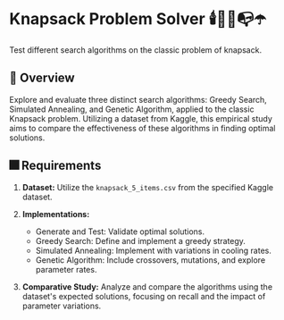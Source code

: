 # Knapsack Problem Solver 🕯️🛶🎹📭☂️
Test different search algorithms on the classic problem of knapsack.

## 🍙 Overview
Explore and evaluate three distinct search algorithms: Greedy Search, Simulated Annealing, and Genetic Algorithm, applied to the classic Knapsack problem. Utilizing a dataset from Kaggle, this empirical study aims to compare the effectiveness of these algorithms in finding optimal solutions.

## 🎆 Requirements
1. **Dataset:** Utilize the `knapsack_5_items.csv` from the specified Kaggle dataset.
2. **Implementations:**
   - Generate and Test: Validate optimal solutions.
   - Greedy Search: Define and implement a greedy strategy.
   - Simulated Annealing: Implement with variations in cooling rates.
   - Genetic Algorithm: Include crossovers, mutations, and explore parameter rates.

3. **Comparative Study:** Analyze and compare the algorithms using the dataset's expected solutions, focusing on recall and the impact of parameter variations.

